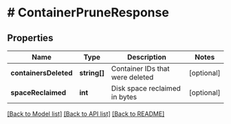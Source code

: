 # # ContainerPruneResponse

## Properties

Name | Type | Description | Notes
------------ | ------------- | ------------- | -------------
**containersDeleted** | **string[]** | Container IDs that were deleted | [optional] 
**spaceReclaimed** | **int** | Disk space reclaimed in bytes | [optional] 

[[Back to Model list]](../../README.md#documentation-for-models) [[Back to API list]](../../README.md#documentation-for-api-endpoints) [[Back to README]](../../README.md)


